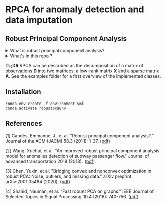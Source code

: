 RPCA for anomaly detection and data imputation
=


## **Robust Principal Component Analysis**

<details>
<summary> What is robust principal component analysis? </summary>


Robust Principal Component Analysis (RPCA) is a modification of the statistical procedure of [principal component analysis (PCA)](https://en.wikipedia.org/wiki/Principal_component_analysis) which allows to work with grossly corrupted observations.

Suppose we are given a large data matrix $`\mathbf{D}`$, and know that it may be decomposed as
```math
\mathbf{D} = \mathbf{X}^* + \mathbf{A}^*
```
where $`\mathbf{X}^*`$ has low-rank and $`\mathbf{A}^*`$ is sparse. We do not know the low-dimensional column and row space of $`\mathbf{X}^*`$, not even their dimension. Similarly, for the non-zero entries of $`\mathbf{A}^*`$, we do not know their location, magnitude or even their number. Are the low-rank and sparse parts possible to recover both *accurately* and *efficiently*?

Of course, for the separation problem to make sense, the low-rank part cannot be sparse and analogously, the sparse part cannot be low-rank. See [here](https://arxiv.org/abs/0912.3599) for more details.

Formally, the problem is expressed as
```math
\begin{align*}
& \text{minimise} \quad \text{rank} (\mathbf{X}) + \lambda \Vert \mathbf{A} \Vert_0 \\
& \text{s.t.} \quad \mathbf{D} = \mathbf{X} + \mathbf{A}
\end{align*}
```
Unfortunately this optimization problem is a NP-hard problem due to its nonconvexity and discontinuity. So then, a widely used solving scheme is replacing rank($`\mathbf{X}`$) by its convex envelope —the nuclear norm $`\Vert \mathbf{X} \Vert_*`$— and the $`\ell_0`$ penalty is replaced with the $`\ell_1`$-norm, which is good at modeling the sparse noise and has high efficient solution. Therefore, the problem becomes
```math
\begin{align*}
& \text{minimise} \quad \Vert \mathbf{X} \Vert_* + \lambda \Vert \mathbf{A} \Vert_1 \\
& \text{s.t.} \quad \mathbf{D} = \mathbf{X} + \mathbf{A}
\end{align*}
```

Theoretically, this is guaranteed to work even if the rank of $`\mathbf{X}^*`$ grows almost linearly in the dimension of the matrix, and the errors in $`\mathbf{A}^*`$ are up to a constant fraction of all entries. Algorithmically, the above problem can be solved by efficient and scalable algorithms, at a cost not so much higher than the classical PCA. Empirically, a number of simulations and experiments suggest this works under surprisingly broad conditions for many types of real data.

Some examples of real-life applications are background modelling from video surveillance, face recognition, speech recognition. We here focus on anomaly detection in time series.
</details>


<details>
<summary>What's in this repo ?</summary>

Some classes are implemented: 
1. ```RPCA``` (see p.29 of this [paper](https://arxiv.org/abs/0912.3599)).
The optimisation problem is the following 
```math
\begin{align*}
& \text{minimise} \quad \Vert \mathbf{X} \Vert_* + \lambda \Vert \mathbf{A} \Vert_1 \\
& \text{s.t.} \quad \mathbf{D} = \mathbf{X} + \mathbf{A}
\end{align*}
```
2. ```ImprovedRPCA``` (based on this [paper](https://www.hindawi.com/journals/jat/2018/7191549/)). The optimisation problem is the following 
```math
\begin{align*}
& \text{minimise} \quad \Vert \mathbf{X} \Vert_* + \lambda \Vert \mathbf{A} \Vert_1 + \sum_{i=1}^p \eta_i \Vert \mathbf{H_iX} \Vert_1\\
& \text{s.t.} \quad P_{\Omega}(\mathbf{D}) = P_{\Omega}(\mathbf{X} + \mathbf{A})
\end{align*}
```

3. ```NoisyRPCA``` (based on this [paper](https://arxiv.org/abs/2001.05484) and this [paper](https://www.hindawi.com/journals/jat/2018/7191549/)). The optimisation problem is the following 
```math
\text{minimise} \quad \Vert P_{\Omega}(\mathbf{X}+\mathbf{A}-\mathbf{D}) \Vert_F^2 + \tau \Vert \mathbf{X} \Vert_* + \lambda \Vert \mathbf{A} \Vert_1 + \sum_{i=1}^p \eta_i \Vert \mathbf{H_iX} \Vert_1
```
4. ```GraphRPCA``` (based on this [paper](https://arxiv.org/abs/1507.08173)). The optimisation problem is the following 
```math
\begin{align*}
& \text{minimise} \quad  \Vert \mathbf{A} \Vert_1 + \gamma_1 \text{tr}(\mathbf{X} \mathbf{\mathcal{L}_1} \mathbf{X}^T) + \gamma_2 \text{tr}(\mathbf{X}^T \mathbf{\mathcal{L}_2} \mathbf{X}) \\
& \text{s.t.} \quad \mathbf{D} = \mathbf{X} + \mathbf{A}
\end{align*}
```

The operator $`P_{\Omega}(\mathbf{M})`$ is the projection of $`\mathbf{M}`$ on the set of observed data $`\Omega`$. This allows to deal with missing values. Each of these classes is adapted to take as input either a time series or a matrix directly. If a time series is passed, a pre-processing is done (see ...).
</details>



**TL;DR** RPCA can be described as the decomposition of a matrix of observations $`\mathbf{D}`$ into two matrices: a low-rank matrix $`\mathbf{X}`$ and a sparse matrix $`\mathbf{A}`$. See the examples folder for a first overview of the implemented classes. 


## **Installation**

```
conda env create -f environment.yml
conda activate robustpcaEnv
```

## **References**
[1] Candès, Emmanuel J., et al. "Robust principal component analysis?." Journal of the ACM (JACM) 58.3 (2011): 1-37, ([pdf](https://arxiv.org/abs/0912.3599))

[2] Wang, Xuehui, et al. "An improved robust principal component analysis model for anomalies detection of subway passenger flow." Journal of advanced transportation 2018 (2018). ([pdf](https://www.hindawi.com/journals/jat/2018/7191549/))

[3] Chen, Yuxin, et al. "Bridging convex and nonconvex optimization in robust PCA: Noise, outliers, and missing data." arXiv preprint arXiv:2001.05484 (2020), ([pdf](https://arxiv.org/abs/2001.05484))

[4] Shahid, Nauman, et al. "Fast robust PCA on graphs." IEEE Journal of Selected Topics in Signal Processing 10.4 (2016): 740-756. ([pdf](https://arxiv.org/abs/1507.08173))
